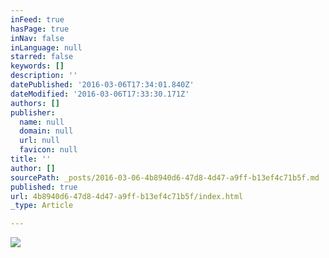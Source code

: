 ```yaml
---
inFeed: true
hasPage: true
inNav: false
inLanguage: null
starred: false
keywords: []
description: ''
datePublished: '2016-03-06T17:34:01.840Z'
dateModified: '2016-03-06T17:33:30.171Z'
authors: []
publisher:
  name: null
  domain: null
  url: null
  favicon: null
title: ''
author: []
sourcePath: _posts/2016-03-06-4b8940d6-47d8-4d47-a9ff-b13ef4c71b5f.md
published: true
url: 4b8940d6-47d8-4d47-a9ff-b13ef4c71b5f/index.html
_type: Article

---
```

![](https://the-grid-user-content.s3-us-west-2.amazonaws.com/8ccbaeef-38f4-4cc6-9b15-f31efd46b74e.jpg)